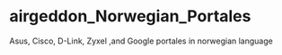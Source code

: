 # airgeddon_Norwegian_Portales
Asus, Cisco, D-Link, Zyxel ,and  Google portales in norwegian language
